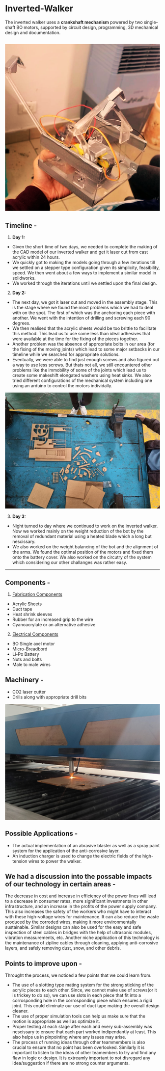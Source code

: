 # Inverted-Walker
The inverted walker uses a **crankshaft mechanism** powered by two single-shaft BO motors, supported by circuit design, programming, 3D mechanical design and documentation.

![image alt](https://github.com/harshitkalra03/Inverted-Walker/blob/f6aedaf32aba262bfa774577ba54799a4aca6c15/Prototype_Image.png)
---
## Timeline - 
1. **Day 1:**
- Given the short time of two days, we needed to complete the making of the CAD model of our inverted walker and get it laser cut from cast acrylic within 24 hours.
- We quickly got to making the models going through a few iterations till we settled on a stepper type configuration given its simplicity, feasibility, speed. We then went about a few ways to implement a similar model in solidworks.
- We worked through the iterations until we settled upon the final design.

2. **Day 2:**
- The next day, we got it laser cut and moved in the assembly stage. This is the stage where we found the most problems which we had to deal with on the spot. The first of which was the anchoring each piece with another. We went with the intention of drilling and screwing each 90 degrees.
- We then realised that the acrylic sheets would be too brittle to facilitate this method. This lead us to use some less than ideal adhesives that were available at the time for the fixing of the pieces together.
- Another problem was the absence of appropriate bolts in our area (for the fixing of the moving joints) which lead to some major setbacks in our timeline while we searched for appropriate solutions.
- Eventually, we were able to find just enough screws and also figured out a way to use less screws. But thats not all, we still encountered other problems like the immobility of some of the joints which lead us to create some makeshift elongated washers using heat sinks. We also tried different configurations of the mechanical system including one using an arduino to control the motors individally.

![image alt](https://github.com/harshitkalra03/Inverted-Walker/blob/f27dff1513900a4bfc01c48158f7fdf746902a9a/Laser_Cut_Parts.jpeg)

3. **Day 3:**
- Night turned to day where we continued to work on the inverted walker. Now we worked mainly on the weight reduction of the bot by the removal of redundant material using a heated blade which a long but nescissary.
- We also worked on the weight balancing of the bot and the alignment of the arms. We found the optimal position of the motors and fixed them onto the battery cover. We also worked on the circutry of the system which considering our other challanges was rather easy. 



---



## Components -
1. <ins>Fabrication Components</ins>
  - Acrylic Sheets
  - Duct tape
  - Heat shrink sleeves
  - Rubber for an increased grip to the wire
  - Cyanoacrylate or an alternative adhesive
    
2. <ins>Electrical Components</ins>
  - BO Single axel motor
  - Micro-Breadbord
  - Li-Po Battery
  - Nuts and bolts
  - Male to male wires

## Machinery - 
  - CO2 laser cutter
  - Drills along with appropriate drill bits

![image alt](https://github.com/harshitkalra03/Inverted-Walker/blob/d4b2853abd775858e7de00568654a2862bdbb249/Laser_Cutting_Machine.jpg)

## Possible Applications -
  - The actual implementation of an abrasive blaster as well as a spray paint system for the application of the anti-corrosive layer.
  - An induction charger is used to change the electric fields of the high-tension wires to power the walker.

## We had a discussion into the possable impacts of our technology in certain areas -
The decrease in cost and increase in efficiency of the power lines will lead to a decrease in consumer rates, more significant investments in other infrastructure, and an increase in the profits of the power supply company. This also increases the safety of the workers who might have to interact with these high-voltage wires for maintenance. It can also reduce the waste produced by the corroded wires, making it more environmentally sustainable. Similar designs can also be used for the easy and safe inspection of steel cables in bridges with the help of ultrasonic modules, vibration measurements, etc. Another niche application of this technology is the maintenance of zipline cables through cleaning, applying anti-corrosive layers, and safely removing dust, snow, and other debris.


## Points to improve upon - 
Throught the process, we noticed a few points that we could learn from.
- The use of a slotting type mating system for the strong sticking of the acrylic pieces to each other. Since, we cannot make use of screws(or it is trickey to do so), we can use slots in each piece that fit into a corrosponding hole in the corrosponding piece which ensures a rigid joint. This could eliminate our use of duct tape making the overall design cleaner.
- The use of proper simulation tools can help us make sure that the motion is appropriate as well as optimize it.
- Proper testing at each stage after each and every sub-assembly was nescissary to ensure that each part worked indipendantly at least. This also helps us in pinpointing where any issues may arise.
- The process of running ideas through other teammembers is also crucial to ensure that no point has been overlooked. Similarly it is important to listen to the ideas of other teamembers to try and find any flaw in logic or design. It is extreamly important to not disregard any idea/suggestion if there are no strong counter arguments. 
